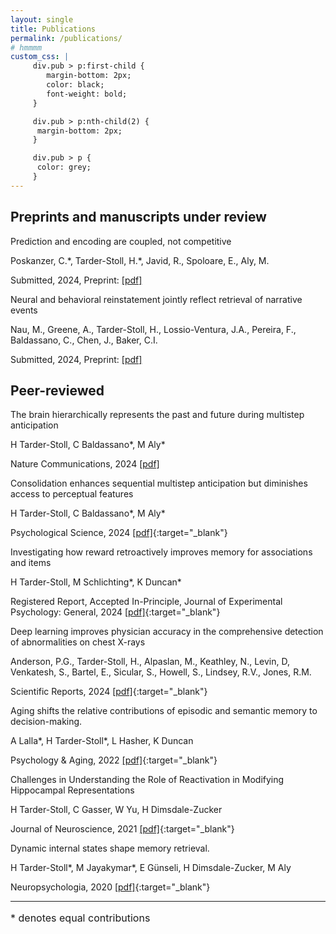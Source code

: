 ```yaml
---
layout: single
title: Publications
permalink: /publications/
# hmmmm
custom_css: |
     div.pub > p:first-child {
        margin-bottom: 2px;
        color: black;
        font-weight: bold;
     }

     div.pub > p:nth-child(2) {
      margin-bottom: 2px;
     }

     div.pub > p {
      color: grey;
     }
---
```

## Preprints and manuscripts under review
<div class="pub" markdown="1">
Prediction and encoding are coupled, not competitive

Poskanzer, C.\*, Tarder-Stoll, H.\*,  Javid, R.,  Spoloare, E., Aly, M.

Submitted, 2024, Preprint:
[[pdf]](/docs/assets/pdfs/publications/Poskanzer_psyarxiv_preprint.pdf)
</div>

<div class="pub" markdown="1">
Neural and behavioral reinstatement jointly reflect retrieval of narrative events

Nau, M., Greene, A., Tarder-Stoll, H., Lossio-Ventura, J.A., Pereira, F., Baldassano, C., Chen, J., Baker, C.I.

Submitted, 2024, Preprint:
[[pdf]](/docs/assets/pdfs/publications/neural-behav-reinstatement.pdf)
</div>



## Peer-reviewed
<div class="pub" markdown="1">
The brain hierarchically represents the past and future during multistep anticipation

H Tarder-Stoll, C Baldassano\*, M Aly\*

Nature Communications, 2024 [[pdf]](/docs/assets/pdfs/publications/brain-hierarchically.pdf)
</div>

<div class="pub" markdown="1">
Consolidation enhances sequential multistep anticipation but diminishes access to perceptual features

H Tarder-Stoll, C Baldassano\*, M Aly\*

Psychological Science, 2024 [[pdf]](/docs/assets/pdfs/publications/consolidation-enhances-sequential.pdf){:target="_blank"}
</div>
<div class="pub" markdown="1">
Investigating how reward retroactively improves memory for associations and items

H Tarder-Stoll, M Schlichting\*, K Duncan\*

Registered Report, Accepted In-Principle, Journal of Experimental Psychology: General, 2024 [[pdf]](/docs/assets/pdfs/publications/investigating-how-reward.pdf){:target="_blank"}
</div>

<div class="pub" markdown="1">
Deep learning improves physician accuracy in the comprehensive detection of abnormalities on chest X-rays

Anderson, P.G., Tarder-Stoll, H., Alpaslan, M., Keathley, N., Levin, D, Venkatesh, S., Bartel, E., Sicular, S., Howell, S., Lindsey, R.V., Jones, R.M.

Scientific Reports, 2024 [[pdf]](/docs/assets/pdfs/publications/chest-CAD.pdf){:target="_blank"} 
</div>

<div class="pub" markdown="1">
Aging shifts the relative contributions of episodic and semantic memory to decision-making.

A Lalla\*, H Tarder-Stoll\*, L Hasher, K Duncan

Psychology &amp; Aging, 2022 [[pdf]](/docs/assets/pdfs/publications/aging-shifts-the-relative.pdf){:target="_blank"}
</div>
<div class="pub" markdown="1">
Challenges in Understanding the Role of Reactivation in Modifying Hippocampal Representations

H Tarder-Stoll, C Gasser, W Yu, H Dimsdale-Zucker

Journal of Neuroscience, 2021 [[pdf]](/docs/assets/pdfs/publications/challenges-in-understanding.pdf){:target="_blank"}
</div>
<div class="pub" markdown="1">
Dynamic internal states shape memory retrieval.

H Tarder-Stoll\*, M Jayakymar\*, E Günseli, H Dimsdale-Zucker, M Aly

Neuropsychologia, 2020 [[pdf]](/docs/assets/pdfs/publications/dynamic-internal-states.pdf){:target="_blank"}
</div>

***

<p style="font-size: 16px;">* denotes equal contributions</p>

<style>
    {{ page.custom_css }}
</style>